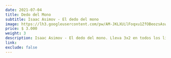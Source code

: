 ```yaml
---
date: 2021-07-04
title: Dedo del Mono
subtitle: Isaac Asimov - El dedo del mono
image: https://lh3.googleusercontent.com/pw/AM-JKLXUilFoqxu1ZfOBeozsAswWSvAOmx6udXTGFXCfyUVh9p-r8vA2hie9gC6_lJXyQzlhe5G159ithsW5JPG9v7Pp617nw1H-z_C1XU-VWcOw6DBx1fvmroLVHufyVPeznLZ5VsbgP_3iBCk5kvP7MYKY6Q=w466-h621-no?authuser=0
price: $ 3.000
weight: 3
description: Isaac Asimov - El dedo del mono. Lleva 3x2 en todos los libros
link: 
exclude: false
---
```

